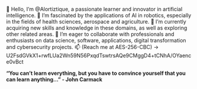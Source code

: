 👋 Hello, I’m @Alortiztique, a passionate learner and innovator in artificial intelligence.
👀 I’m fascinated by the applications of AI in robotics, especially in the fields of health sciences, aerospace and agriculture.
🌱 I’m currently acquiring new skills and knowledge in these domains, as well as exploring other related areas.
💞️ I’m eager to collaborate with professionals and enthusiasts on data science, software, applications, digital transformation and cybersecurity projects.
📫 (Reach me at AES-256-CBC) -> U2FsdGVkX1+rwfLUa2Wn59N56PxqdTswtrsAQe9CMggD4+tCNhA/OYaence0vBct

**“You can’t learn everything, but you have to convince yourself that you can learn anything…” - John Carmack**

<!---
Alortiztique/Alortiztique is a ✨ special ✨ repository because its `README.md` (this file) appears on your GitHub profile.
You can click the Preview link to take a look at your changes.
--->
